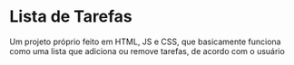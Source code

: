 <h1>Lista de Tarefas</h1>

<p>Um projeto próprio feito em HTML, JS e CSS, que basicamente funciona como uma lista que adiciona ou remove tarefas, de acordo com o usuário</p>
